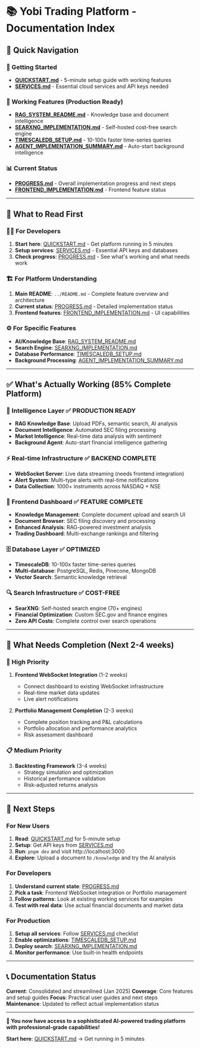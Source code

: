 # 📚 Yobi Trading Platform - Documentation Index

## 🚀 **Quick Navigation**

### **🎯 Getting Started**
- **[QUICKSTART.md](QUICKSTART.md)** - 5-minute setup guide with working features
- **[SERVICES.md](SERVICES.md)** - Essential cloud services and API keys needed

### **🔧 Working Features (Production Ready)**
- **[RAG_SYSTEM_README.md](RAG_SYSTEM_README.md)** - Knowledge base and document intelligence
- **[SEARXNG_IMPLEMENTATION.md](SEARXNG_IMPLEMENTATION.md)** - Self-hosted cost-free search engine
- **[TIMESCALEDB_SETUP.md](TIMESCALEDB_SETUP.md)** - 10-100x faster time-series queries
- **[AGENT_IMPLEMENTATION_SUMMARY.md](AGENT_IMPLEMENTATION_SUMMARY.md)** - Auto-start background intelligence

### **📊 Current Status**
- **[PROGRESS.md](PROGRESS.md)** - Overall implementation progress and next steps
- **[FRONTEND_IMPLEMENTATION.md](FRONTEND_IMPLEMENTATION.md)** - Frontend feature status

---

## 🎯 **What to Read First**

### **👨‍💻 For Developers**
1. **Start here**: [QUICKSTART.md](QUICKSTART.md) - Get platform running in 5 minutes
2. **Setup services**: [SERVICES.md](SERVICES.md) - Essential API keys and databases  
3. **Check progress**: [PROGRESS.md](PROGRESS.md) - See what's working and what needs work

### **🏗️ For Platform Understanding**
1. **Main README**: `../README.md` - Complete feature overview and architecture
2. **Current status**: [PROGRESS.md](PROGRESS.md) - Detailed implementation status
3. **Frontend features**: [FRONTEND_IMPLEMENTATION.md](FRONTEND_IMPLEMENTATION.md) - UI capabilities

### **⚙️ For Specific Features**
- **AI/Knowledge Base**: [RAG_SYSTEM_README.md](RAG_SYSTEM_README.md)
- **Search Engine**: [SEARXNG_IMPLEMENTATION.md](SEARXNG_IMPLEMENTATION.md)  
- **Database Performance**: [TIMESCALEDB_SETUP.md](TIMESCALEDB_SETUP.md)
- **Background Processing**: [AGENT_IMPLEMENTATION_SUMMARY.md](AGENT_IMPLEMENTATION_SUMMARY.md)

---

## ✅ **What's Actually Working** (85% Complete Platform)

### **🧠 Intelligence Layer** ✅ **PRODUCTION READY**
- **RAG Knowledge Base**: Upload PDFs, semantic search, AI analysis
- **Document Intelligence**: Automated SEC filing processing  
- **Market Intelligence**: Real-time data analysis with sentiment
- **Background Agent**: Auto-start financial intelligence gathering

### **⚡ Real-time Infrastructure** ✅ **BACKEND COMPLETE**
- **WebSocket Server**: Live data streaming (needs frontend integration)
- **Alert System**: Multi-type alerts with real-time notifications
- **Data Collection**: 1000+ instruments across NASDAQ + NSE

### **🎨 Frontend Dashboard** ✅ **FEATURE COMPLETE**
- **Knowledge Management**: Complete document upload and search UI
- **Document Browser**: SEC filing discovery and processing
- **Enhanced Analysis**: RAG-powered investment analysis
- **Trading Dashboard**: Multi-exchange rankings and filtering

### **🗄️ Database Layer** ✅ **OPTIMIZED**
- **TimescaleDB**: 10-100x faster time-series queries
- **Multi-database**: PostgreSQL, Redis, Pinecone, MongoDB
- **Vector Search**: Semantic knowledge retrieval

### **🔍 Search Infrastructure** ✅ **COST-FREE**
- **SearXNG**: Self-hosted search engine (70+ engines)
- **Financial Optimization**: Custom SEC.gov and finance engines
- **Zero API Costs**: Complete control over search operations

---

## 🔄 **What Needs Completion** (Next 2-4 weeks)

### **🎯 High Priority**
1. **Frontend WebSocket Integration** (1-2 weeks)
   - Connect dashboard to existing WebSocket infrastructure
   - Real-time market data updates
   - Live alert notifications

2. **Portfolio Management Completion** (2-3 weeks)
   - Complete position tracking and P&L calculations
   - Portfolio allocation and performance analytics
   - Risk assessment dashboard

### **📋 Medium Priority**
3. **Backtesting Framework** (3-4 weeks)
   - Strategy simulation and optimization
   - Historical performance validation
   - Risk-adjusted returns analysis

---

## 🚀 **Next Steps**

### **For New Users**
1. **Read**: [QUICKSTART.md](QUICKSTART.md) for 5-minute setup
2. **Setup**: Get API keys from [SERVICES.md](SERVICES.md)
3. **Run**: `pnpm dev` and visit http://localhost:3000
4. **Explore**: Upload a document to `/knowledge` and try the AI analysis

### **For Developers**
1. **Understand current state**: [PROGRESS.md](PROGRESS.md)
2. **Pick a task**: Frontend WebSocket integration or Portfolio management
3. **Follow patterns**: Look at existing working services for examples
4. **Test with real data**: Use actual financial documents and market data

### **For Production**
1. **Setup all services**: Follow [SERVICES.md](SERVICES.md) checklist
2. **Enable optimizations**: [TIMESCALEDB_SETUP.md](TIMESCALEDB_SETUP.md)
3. **Deploy search**: [SEARXNG_IMPLEMENTATION.md](SEARXNG_IMPLEMENTATION.md)
4. **Monitor performance**: Use built-in health endpoints

---

## 📞 **Documentation Status**

**Current**: Consolidated and streamlined (Jan 2025)
**Coverage**: Core features and setup guides
**Focus**: Practical user guides and next steps
**Maintenance**: Updated to reflect actual implementation status

---

**🎉 You now have access to a sophisticated AI-powered trading platform with professional-grade capabilities!**

**Start here**: [QUICKSTART.md](QUICKSTART.md) → Get running in 5 minutes 